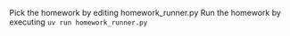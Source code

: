 Pick the homework by editing homework_runner.py
Run the homework by executing `uv run homework_runner.py`